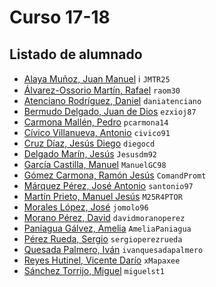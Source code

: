 # Curso 17-18

## Listado de alumnado

- [Alaya Muñoz, Juan Manuel](https://github.com/JMTR25) :information_source: `JMTR25`
- [Álvarez-Ossorio Martín, Rafael](https://github.com/raom30) `raom30` 
- [Atenciano Rodríguez, Daniel](https://github.com/daniatenciano) `daniatenciano`
- [Bermudo Delgado, Juan de Dios](https://github.com/ezxioj87) `ezxioj87`
- [Carmona Mallén, Pedro](https://github.com/pcarmona14) `pcarmona14`
- [Cívico Villanueva, Antonio]( https://github.com/civico91) `civico91`
- [Cruz Díaz, Jesús Diego](https://github.com/diegocd) `diegocd`
- [Delgado Marín, Jesús](https://github.com/Jesusdm92) `Jesusdm92`
- [García Castilla, Manuel](https://github.com/ManuelGC98) `ManuelGC98`
- [Gómez Carmona, Ramón Jesús](https://github.com/ComandPromt) `ComandPromt`
- [Márquez Pérez, José Antonio](https://github.com/santonio97) `santonio97`
- [Martín Prieto, Manuel Jesús](https://github.com/M25R4PTOR) `M25R4PTOR`
- [Morales López, José](https://github.com/jomolo96) `jomolo96`
- [Morano Pérez, David](https://github.com/davidmoranoperez) `davidmoranoperez`
- [Paniagua Gálvez, Amelia]( https://github.com/AmeliaPaniagua) `AmeliaPaniagua`
- [Pérez Rueda, Sergio](https://github.com/sergioperezrueda) `sergioperezrueda`
- [Quesada Palmero, Iván](https://github.com/ivanquesadapalmero) `ivanquesadapalmero`
- [Reyes Hutinel, Vicente Darío](https://github.com/xMapaxee) `xMapaxee`
- [Sánchez Torrijo, Miguel](https://github.com/miguelst1) `miguelst1`
